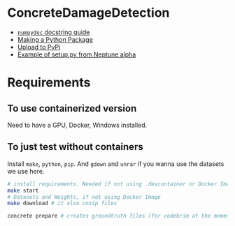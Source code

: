 # ConcreteDamageDetection

- [`numpydoc` docstring guide](https://numpydoc.readthedocs.io/en/latest/format.html)
- [Making a Python Package](https://python-packaging-tutorial.readthedocs.io/en/latest/setup_py.html)
- [Upload to PyPi](https://medium.com/@joel.barmettler/how-to-upload-your-python-package-to-pypi-65edc5fe9c56)
- [Example of setup.py from Neptune alpha](https://github.com/neptune-ai/neptune-client/blob/alpha/setup.py)

# Requirements

## To use containerized version

Need to have a GPU, Docker, Windows installed. 

## To just test without containers

Install `make`, `python`, `pip`. And `gdown` and `unrar` if you wanna use the datasets we use here.

```bash
# install requirements. Needed if not using .devcontainer or Docker Image
make start 
# Datasets and Weights, if not using Docker Image
make download # it also unzip files

concrete prepare # creates groundtruth files (for codebrim at the moment)
```